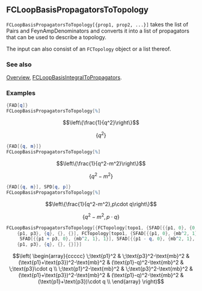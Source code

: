 ## FCLoopBasisPropagatorsToTopology

`FCLoopBasisPropagatorsToTopology[{prop1, prop2, ...}]` takes the list of Pairs and FeynAmpDenominators and converts it into a list of propagators that can be used to describe a topology.

The input can also consist of an `FCTopology` object or a list thereof.

### See also

[Overview](Extra/FeynCalc.md), [FCLoopBasisIntegralToPropagators](FCLoopBasisIntegralToPropagators.md).

### Examples

```mathematica
{FAD[q]}
FCLoopBasisPropagatorsToTopology[%]
```

$$\left\{\frac{1}{q^2}\right\}$$

$$\left\{q^2\right\}$$

```mathematica
{FAD[{q, m}]}
FCLoopBasisPropagatorsToTopology[%]
```

$$\left\{\frac{1}{q^2-m^2}\right\}$$

$$\left\{q^2-m^2\right\}$$

```mathematica
{FAD[{q, m}], SPD[q, p]}
FCLoopBasisPropagatorsToTopology[%]
```

$$\left\{\frac{1}{q^2-m^2},p\cdot q\right\}$$

$$\left\{q^2-m^2,p\cdot q\right\}$$

```mathematica
FCLoopBasisPropagatorsToTopology[{FCTopology[topo1, {SFAD[{{p1, 0}, {0, 1}, 1}], SFAD[{{p3, 0}, {mb^2, 1}, 1}], SFAD[{{p1 + p3, 0}, {mb^2, 1}, 1}], SFAD[{{p1 - q, 0}, {mb^2, 1}, 1}], SFAD[{{0, p3 . q}, {0, 1}, 1}]}, 
    {p1, p3}, {q}, {}, {}], FCTopology[topo1, {SFAD[{{p1, 0}, {mb^2, 1}, 1}], SFAD[{{p3, 0}, {mb^2, 1}, 1}], 
     SFAD[{{p1 + p3, 0}, {mb^2, 1}, 1}], SFAD[{{p1 - q, 0}, {mb^2, 1}, 1}], SFAD[{{0, (p3 + p1) . q}, {0, 1}, 1}]}, 
    {p1, p3}, {q}, {}, {}]}]
```

$$\left(
\begin{array}{ccccc}
 \;\text{p1}^2 & \;\text{p3}^2-\text{mb}^2 & (\text{p1}+\text{p3})^2-\text{mb}^2 & (\text{p1}-q)^2-\text{mb}^2 & \;\text{p3}\cdot q \\
 \;\text{p1}^2-\text{mb}^2 & \;\text{p3}^2-\text{mb}^2 & (\text{p1}+\text{p3})^2-\text{mb}^2 & (\text{p1}-q)^2-\text{mb}^2 & (\text{p1}+\text{p3})\cdot q \\
\end{array}
\right)$$
